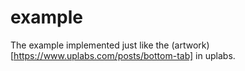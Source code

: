 # example
The example implemented just like the (artwork)[https://www.uplabs.com/posts/bottom-tab] in uplabs.
